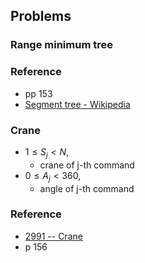 ## Problems

### Range minimum tree

### Reference
* pp 153
* [Segment tree - Wikipedia](https://en.wikipedia.org/wiki/Segment_tree)

### Crane

* $1 \le S_{j} < N$,
    * crane of j-th command
* $0 \le A_{j} < 360$,
    * angle of j-th command

### Reference
* [2991 -- Crane](http://poj.org/problem?id=2991)
* p 156

